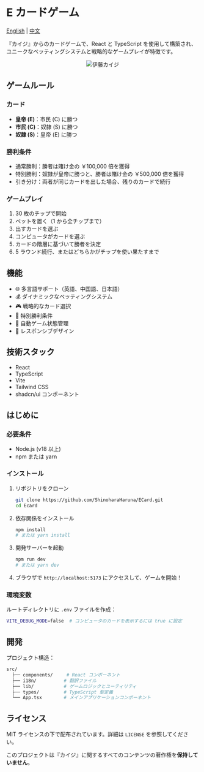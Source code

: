 # E カードゲーム

[English](README.md) | [中文](README_cn.md)

『カイジ』からのカードゲームで、React と TypeScript を使用して構築され、ユニークなベッティングシステムと戦略的なゲームプレイが特徴です。

<div align="center">
    <img src="https://static.wikia.nocookie.net/vsbattles/images/2/2b/Kaijiproperrender.png/revision/latest?cb=20180520034603" alt="伊藤カイジ" />
</div>

## ゲームルール

### カード
- **皇帝 (E)**：市民 (C) に勝つ
- **市民 (C)**：奴隷 (S) に勝つ
- **奴隷 (S)**：皇帝 (E) に勝つ

### 勝利条件
- 通常勝利：勝者は賭け金の ￥100,000 倍を獲得
- 特別勝利：奴隷が皇帝に勝つと、勝者は賭け金の ￥500,000 倍を獲得
- 引き分け：両者が同じカードを出した場合、残りのカードで続行

### ゲームプレイ
1. 30 枚のチップで開始
2. ベットを置く（1 から全チップまで）
3. 出すカードを選ぶ
4. コンピュータがカードを選ぶ
5. カードの階層に基づいて勝者を決定
6. 5 ラウンド続行、またはどちらかがチップを使い果たすまで

## 機能

- 🌐 多言語サポート（英語、中国語、日本語）
- 💰 ダイナミックなベッティングシステム
- 🎮 戦略的なカード選択
- 🎯 特別勝利条件
- 🔄 自動ゲーム状態管理
- 📱 レスポンシブデザイン

## 技術スタック

- React
- TypeScript
- Vite
- Tailwind CSS
- shadcn/ui コンポーネント

## はじめに

### 必要条件

- Node.js (v18 以上)
- npm または yarn

### インストール

1. リポジトリをクローン
   ```bash
   git clone https://github.com/ShinoharaHaruna/ECard.git
   cd Ecard
   ```

2. 依存関係をインストール
   ```bash
   npm install
   # または yarn install
   ```

3. 開発サーバーを起動
   ```bash
   npm run dev
   # または yarn dev
   ```

4. ブラウザで `http://localhost:5173` にアクセスして、ゲームを開始！

### 環境変数

ルートディレクトリに `.env` ファイルを作成：

```bash
VITE_DEBUG_MODE=false  # コンピュータのカードを表示するには true に設定
```

## 開発

プロジェクト構造：

```bash
src/
  ├── components/     # React コンポーネント
  ├── i18n/          # 翻訳ファイル
  ├── lib/           # ゲームロジックとユーティリティ
  ├── types/         # TypeScript 型定義
  └── App.tsx        # メインアプリケーションコンポーネント
```

## ライセンス

MIT ライセンスの下で配布されています。詳細は `LICENSE` を参照してください。

このプロジェクトは『カイジ』に関するすべてのコンテンツの著作権を**保持していません**。
